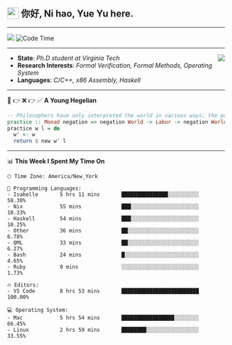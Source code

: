<h2> <img style="vertical-align: text-bottom;" src=https://slackmojis.com/emojis/13253-yay-frog/download/ width=27> 你好, Ni hao, Yue Yu here. </h2>

---

![](https://shields.io/badge/dynamic/json?color=blue&amp;label=Visitors&amp;query=value&amp;url=https://api.countapi.xyz/hit/fishjump.fishjump) ![Code Time](https://img.shields.io/badge/Code%20Time-278%20hrs%2012%20mins-blue)

---

<img align='right' src=https://slackmojis.com/emojis/5264-coding/download> </td>

- **State**: *Ph.D student at Virginia Tech*
- **Research Interests**: *Formal Verification, Formal Methods, Operating System*
- **Languages**: *C/C++, x86 Assembly, Haskell*

---

🚫 👉 ❌ 👉 ✅ **A Young Hegelian**

``` haskell
-- Philosophers have only interpreted the world in various ways; the point is to change it.
practice :: Monad negation => negation World -> Labor -> negation World
practice w l = do
  w' <- w
  return $ new w' l
```

---


📊 **This Week I Spent My Time On** 

```text
🕑︎ Time Zone: America/New_York

💬 Programming Languages:
- Isabelle       5 hrs 11 mins       ███████████████░░░░░░░░░░     58.30%
- Nix            55 mins             ███░░░░░░░░░░░░░░░░░░░░░░     10.33%
- Haskell        54 mins             ███░░░░░░░░░░░░░░░░░░░░░░     10.25%
- Other          36 mins             ██░░░░░░░░░░░░░░░░░░░░░░░     6.78%
- QML            33 mins             ██░░░░░░░░░░░░░░░░░░░░░░░     6.27%
- Bash           24 mins             █░░░░░░░░░░░░░░░░░░░░░░░░     4.65%
- Ruby           9 mins              ░░░░░░░░░░░░░░░░░░░░░░░░░     1.73%

🔥 Editors:
- VS Code        8 hrs 53 mins       █████████████████████████     100.00%

💻 Operating System:
- Mac            5 hrs 54 mins       █████████████████░░░░░░░░     66.45%
- Linux          2 hrs 59 mins       ████████░░░░░░░░░░░░░░░░░     33.55%
```

